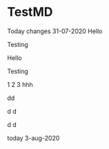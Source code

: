 # TestMD
Today changes 31-07-2020
Hello

Testing

Hello

Testing

1
2
3
hhh

dd

d
d

d
d

today 3-aug-2020
